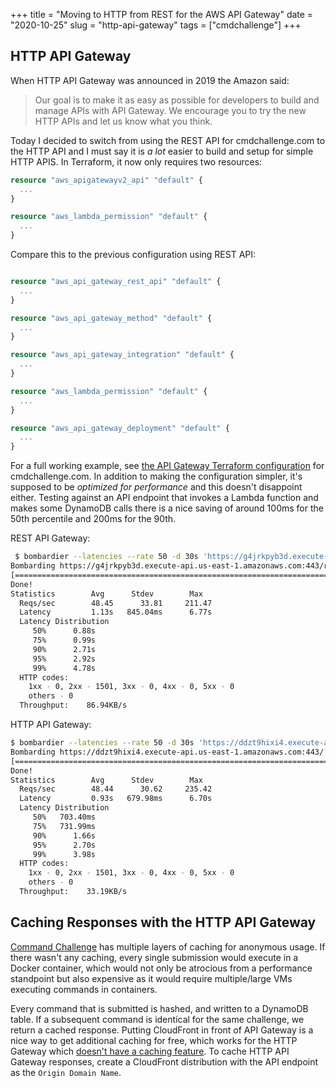 +++
title = "Moving to HTTP from REST for the AWS API Gateway"
date = "2020-10-25"
slug = "http-api-gateway"
tags = ["cmdchallenge"]
+++

## HTTP API Gateway

When HTTP API Gateway was announced in 2019 the Amazon said:

> Our goal is to make it as easy as possible for developers to build and manage APIs with API Gateway. We encourage you to try the new HTTP APIs and let us know what you think.

Today I decided to switch from using the REST API for cmdchallenge.com to the HTTP API and I must say it is _a lot_ easier to build and setup for simple HTTP APIS.
In Terraform, it now only requires two resources:

```terraform
resource "aws_apigatewayv2_api" "default" {
  ...
}

resource "aws_lambda_permission" "default" {
  ...
}
```

Compare this to the previous configuration using REST API:

```terraform

resource "aws_api_gateway_rest_api" "default" {
  ...
}

resource "aws_api_gateway_method" "default" {
  ...
}

resource "aws_api_gateway_integration" "default" {
  ...
}

resource "aws_lambda_permission" "default" {
  ...
}

resource "aws_api_gateway_deployment" "default" {
  ...
}

```

For a full working example, see [the API Gateway Terraform configuration](https://gitlab.com/jarv/cmdchallenge/-/blob/master/terraform/modules/api/main.tf) for cmdchallenge.com. In addition to making the configuration simpler, it's supposed to be _optimized for performance_ and this doesn't disappoint either. Testing against an API endpoint that invokes a Lambda function and makes some DynamoDB calls there is a nice saving of around 100ms for the 50th percentile and 200ms for the 90th.

REST API Gateway:

```bash
 $ bombardier --latencies --rate 50 -d 30s 'https://g4jrkpyb3d.execute-api.us-east-1.amazonaws.com/r/?cmd=echo+hello+world&challenge_slug=hello_world'
Bombarding https://g4jrkpyb3d.execute-api.us-east-1.amazonaws.com:443/r/?cmd=echo+hello+world&challenge_slug=hello_world for 30s using 125 connection(s)
[============================================================================================================================================================================] 30s
Done!
Statistics        Avg      Stdev        Max
  Reqs/sec        48.45      33.81     211.47
  Latency         1.13s   845.04ms      6.77s
  Latency Distribution
     50%      0.88s
     75%      0.99s
     90%      2.71s
     95%      2.92s
     99%      4.78s
  HTTP codes:
    1xx - 0, 2xx - 1501, 3xx - 0, 4xx - 0, 5xx - 0
    others - 0
  Throughput:    86.94KB/s
```

HTTP API Gateway:

```bash
$ bombardier --latencies --rate 50 -d 30s 'https://ddzt9hixi4.execute-api.us-east-1.amazonaws.com/?cmd=echo+hello+world&challenge_slug=hello_world'
Bombarding https://ddzt9hixi4.execute-api.us-east-1.amazonaws.com:443/?cmd=echo+hello+world&challenge_slug=hello_world for 30s using 125 connection(s)
[============================================================================================================================================================================] 30s
Done!
Statistics        Avg      Stdev        Max
  Reqs/sec        48.44      30.62     235.42
  Latency         0.93s   679.98ms      6.70s
  Latency Distribution
     50%   703.40ms
     75%   731.99ms
     90%      1.66s
     95%      2.70s
     99%      3.98s
  HTTP codes:
    1xx - 0, 2xx - 1501, 3xx - 0, 4xx - 0, 5xx - 0
    others - 0
  Throughput:    33.19KB/s
```

## Caching Responses with the HTTP API Gateway

[Command Challenge](https://cmdchallenge.com) has multiple layers of caching for anonymous usage.
If there wasn't any caching, every single submission would execute in a Docker container, which would not only be atrocious from a performance standpoint but also expensive as it would require multiple/large VMs executing commands in containers.

Every command that is submitted is hashed, and written to a DynamoDB table. If a subsequent command is identical for the same challenge, we return a cached response.
Putting CloudFront in front of API Gateway is a nice way to get additional caching for free, which works for the HTTP Gateway which [doesn't have a caching feature](https://docs.aws.amazon.com/apigateway/latest/developerguide/http-api-vs-rest.html). To cache HTTP API Gateway responses, create a CloudFront distribution with the API endpoint as the `Origin Domain Name`.
